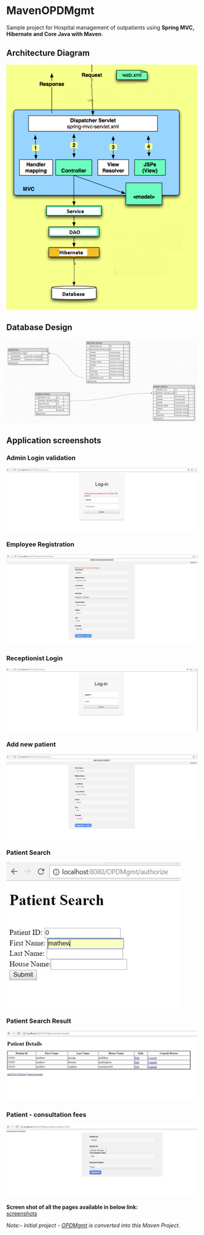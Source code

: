 # MavenOPDMgmt

Sample project for Hospital management of outpatients using **Spring MVC, Hibernate and Core Java with Maven**.

## Architecture Diagram
![Architecture_Diagram](https://github.com/chinksantonie/MavenOPDMgmt/blob/master/images/architecture/architecture.png)

## Database Design
![Table_Details](https://github.com/chinksantonie/MavenOPDMgmt/blob/master/images/DBDesign/databasetable.JPG)

## Application screenshots

### Admin Login validation
![admin_login_validation](https://github.com/chinksantonie/MavenOPDMgmt/blob/master/images/screenshots/2_admin_validation.JPG)

### Employee Registration
![employee_registration](https://github.com/chinksantonie/MavenOPDMgmt/blob/master/images/screenshots/3_admin_empreg_validation.JPG)

### Receptionist Login
![receptionist_login](https://github.com/chinksantonie/MavenOPDMgmt/blob/master/images/screenshots/5_receptionist_login.JPG)

### Add new patient
![add_patient](https://github.com/chinksantonie/MavenOPDMgmt/blob/master/images/screenshots/11_recep_addpat.JPG)

### Patient Search
![patient_search](https://github.com/chinksantonie/MavenOPDMgmt/blob/master/images/screenshots/7_recep_patsearch_fname.JPG)

### Patient Search Result
![patient_search_result](https://github.com/chinksantonie/MavenOPDMgmt/blob/master/images/screenshots/8_recep_patsearch_result_fname.JPG)

### Patient - consultation fees
![pay_consultation_fees](https://github.com/chinksantonie/MavenOPDMgmt/blob/master/images/screenshots/13_recep_add_consultant.JPG)

**Screen shot of all the pages available in below link:** <br/>
[screenshots](https://github.com/chinksantonie/MavenOPDMgmt/tree/master/images/screenshots)

*Note:- initial project - [OPDMgmt](https://github.com/chinksantonie/OPDMgmt) is converted into this Maven Project.*
